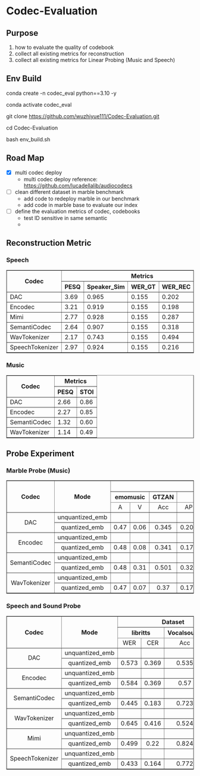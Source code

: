 # Codec-Evaluation

## Purpose

1. how to evaluate the quality of codebook
2. collect all existing metrics for reconstruction
3. collect all existing metrics for Linear Probing (Music and Speech)

## Env Build

conda create -n codec_eval python==3.10 -y

conda activate codec_eval

git clone https://github.com/wuzhiyue111/Codec-Evaluation.git

cd Codec-Evaluation

bash env_build.sh

## Road Map

- [x] multi codec deploy
    - multi codec deploy reference: https://github.com/lucadellalib/audiocodecs
- [ ] clean different dataset in marble benchmark
    - add code to redeploy marble in our benchmark
    - add code in marble base to evaluate our index 
- [ ] define the evaluation metrics of codec, codebooks
    - test ID sensitive in same semantic
    - 

## Reconstruction Metric
### Speech
<table border="1" align="center">
  <thead>
    <tr>
      <th rowspan="2">Codec</th>
      <th colspan="5">Metrics</th>
    </tr>
    <tr>
      <th>PESQ</th>
      <th>Speaker_Sim</th>
      <th>WER_GT</th>
      <th>WER_REC</th>
      <th>CER_GT</th>
      <th>CER_REC</th>
      <th>STOI</th>
    </tr>
  </thead>
  <tbody>
    <tr>
      <td>DAC</td>
      <td>3.69</td>
      <td>0.965</td>
      <td>0.155</td>
      <td>0.202</td>
      <td>0.09</td>
      <td>0.125</td>
      <td>0.94</td>
    </tr>
    <tr>
      <td>Encodec</td>
      <td>3.21</td>
      <td>0.919</td>
      <td>0.155</td>
      <td>0.198</td>
      <td>0.09</td>
      <td>0.114</td>
      <td>0.925</td>
    </tr>
    <tr>
      <td>Mimi</td>
      <td>2.77</td>
      <td>0.928</td>
      <td>0.155</td>
      <td>0.287</td>
      <td>0.09</td>
      <td>0.173</td>
      <td>0.88</td>
    </tr>
    <tr>
      <td>SemantiCodec</td>
      <td>2.64</td>
      <td>0.907</td>
      <td>0.155</td>
      <td>0.318</td>
      <td>0.09</td>
      <td>0.195</td>
      <td>0.86</td>
    </tr>
    <tr>
      <td>WavTokenizer</td>
      <td>2.17</td>
      <td>0.743</td>
      <td>0.155</td>
      <td>0.494</td>
      <td>0.09</td>
      <td>0.325</td>
      <td>0.83</td>
    </tr>
    <tr>
      <td>SpeechTokenizer</td>
      <td>2.97</td>
      <td>0.924</td>
      <td>0.155</td>
      <td>0.216</td>
      <td>0.09</td>
      <td>0.12</td>
      <td>0.89</td>
    </tr>
  </tbody>
</table>

### Music
<table border="1" align="center">
  <thead>
    <tr>
      <th rowspan="2">Codec</th>
      <th colspan="5">Metrics</th>
    </tr>
    <tr>
      <th>PESQ</th>
      <th>STOI</th>
    </tr>
  </thead>
  <tbody>
    <tr>
      <td>DAC</td>
      <td>2.66</td>
      <td>0.86</td>
    </tr>
    <tr>
      <td>Encodec</td>
      <td>2.27</td>
      <td>0.85</td>
    </tr>
    <tr>
      <td>SemantiCodec</td>
      <td>1.32</td>
      <td>0.60</td>
    </tr>
    <tr>
      <td>WavTokenizer</td>
      <td>1.14</td>
      <td>0.49</td>
    </tr>
  </tbody>
</table>

## Probe Experiment
### Marble Probe (Music)
<table border="1" >
    
   <thead>
        <tr>
            <th rowspan="3">Codec</th>
	    <th rowspan="3">Mode</th>
            <th colspan="19">Dataset</th>
        </tr>
        <tr>
            <th colspan="2">emomusic</th>
            <th colspan="1">GTZAN</th>
            <th colspan="2">MTT</th>
            <th colspan="1">NSynthI</th>
            <th colspan="1">NSynthP</th>
	    <th colspan="1">VocalSetSinger</th>
	    <th colspan="1">VocalSetTech</th>
	    <th colspan="1">GS</th>
	    <th colspan="1">Muchin</th>
	    <th colspan="2">MTGGenre</th>
	    <th colspan="2">MTGInstrument</th>
	    <th colspan="2">MTGMoodtheme</th>
	    <th colspan="2">MTGTop50</th>
        </tr>
	<tr>
	    <td align=center>A</td>
            <td align=center>V</td>
	    <td align=center>Acc</td>
            <td align=center>AP</td>
	    <td align=center>AUCROC</td>
	    <td align=center>Acc</td>
	    <td align=center>Acc</td>
	    <td align=center>Acc</td>
	    <td align=center>Acc</td>
	    <td align=center>Acc</td>	   
	    <td align=center>CER</td>
	    <td align=center>AP</td>
	    <td align=center>AUCROC</td>
	    <td align=center>AP</td>
	    <td align=center>AUCROC</td>
	    <td align=center>AP</td>
	    <td align=center>AUCROC</td>
	    <td align=center>AP</td>
	    <td align=center>AUCROC</td>
    </thead>
    <tbody>
        <tr>
            <td align=center rowspan="2">DAC</td>
            <td align=center>unquantized_emb</td>
            <td align=center></td>
            <td align=center></td>
            <td align=center></td>
            <td align=center></td>
	    <td align=center> </td>
	    <td align=center> </td>
	    <td align=center> </td>
	    <td align=center></td>
	    <td align=center></td>
            <td align=center></td>
	    <td align=center> </td>
	    <td align=center> </td>
	    <td align=center> </td>
	    <td align=center></td>
	    <td align=center></td>
            <td align=center></td>
	    <td align=center> </td>
	    <td align=center> </td>
	    <td align=center> </td>
        </tr>
	<tr>
            <td align=center>quantized_emb</td>
            <td align=center>0.47</td>
            <td align=center>0.06</td>
            <td align=center>0.345</td>
            <td align=center>0.203</td>
	    <td align=center>0.785</td>
	    <td align=center>0.604</td>
	    <td align=center>0.468</td>
	    <td align=center>0.419</td>
	    <td align=center>0.349</td>
            <td align=center>0.088</td>
	    <td align=center>0.581</td>
	    <td align=center> </td>
	    <td align=center> </td>
	    <td align=center></td>
	    <td align=center></td>
            <td align=center></td>
	    <td align=center> </td>
	    <td align=center> </td>
	    <td align=center> </td>
        </tr>
        <tr>
            <td align=center rowspan="2">Encodec</td>
            <td align=center>unquantized_emb</td>
            <td align=center></td>
            <td align=center></td>
            <td align=center></td>
            <td align=center></td>
            <td align=center></td>
	    <td align=center> </td>
	    <td align=center> </td>
	    <td align=center></td>
	    <td align=center></td>
	    <td align=center></td>
	    <td align=center></td>
	    <td align=center> </td>
	    <td align=center> </td>
	    <td align=center></td>
	    <td align=center></td>
            <td align=center></td>
	    <td align=center> </td>
	    <td align=center> </td>
	    <td align=center> </td>
        </tr>
	<tr>
            <td align=center>quantized_emb</td>
            <td align=center>0.48</td>
            <td align=center>0.08</td>
            <td align=center>0.341</td>
            <td align=center>0.172</td>
            <td align=center>0.739</td>
	    <td align=center>0.543</td>
	    <td align=center>0.547</td>
	    <td align=center>0.299</td>
	    <td align=center>0.301</td>
	    <td align=center>0.088</td>
	    <td align=center>0.558</td>
	    <td align=center> </td>
	    <td align=center> </td>
	    <td align=center></td>
	    <td align=center></td>
            <td align=center></td>
	    <td align=center> </td>
	    <td align=center> </td>
	    <td align=center> </td>
        </tr>
        <tr>
            <td align=center rowspan="2">SemantiCodec</td>
            <td align=center>unquantized_emb</td>
            <td align=center></td>
            <td align=center></td>
            <td align=center></td>
            <td align=center></td>
            <td align=center> </td>
	    <td align=center> </td>
	    <td align=center> </td>
	    <td align=center></td>
	    <td align=center> </td>
	    <td align=center></td>
	    <td align=center> </td>
	    <td align=center> </td>
	    <td align=center> </td>
	    <td align=center></td>
	    <td align=center></td>
            <td align=center></td>
	    <td align=center> </td>
	    <td align=center> </td>
	    <td align=center> </td>
        </tr>
	<tr>
            <td align=center>quantized_emb</td>
            <td align=center>0.48</td>
            <td align=center>0.31</td>
            <td align=center>0.501</td>
            <td align=center>0.323</td>
            <td align=center>0.880</td>
	    <td align=center>0.658</td>
	    <td align=center>0.764</td>
	    <td align=center>0.344</td>
	    <td align=center>0.451</td>
	    <td align=center>0.328</td>
	    <td align=center>0.139</td>
	    <td align=center> </td>
	    <td align=center> </td>
	    <td align=center></td>
	    <td align=center></td>
            <td align=center></td>
	    <td align=center> </td>
	    <td align=center> </td>
	    <td align=center> </td>
        </tr>
        <tr>
            <td align=center rowspan="2">WavTokenizer</td>
            <td align=center>unquantized_emb</td>
            <td align=center></td>
            <td align=center></td>
            <td align=center></td>
            <td align=center></td>
            <td align=center></td>
	    <td align=center> </td>
	    <td align=center> </td>
	    <td align=center></td>
	    <td align=center></td>
	    <td align=center></td>
	    <td align=center> </td>
	    <td align=center> </td>
	    <td align=center> </td>
	    <td align=center></td>
	    <td align=center></td>
            <td align=center></td>
	    <td align=center> </td>
	    <td align=center> </td>
	    <td align=center> </td>
        </tr>
	<tr>
            <td align=center>quantized_emb</td>
            <td align=center>0.47</td>
            <td align=center>0.07</td>
            <td align=center>0.37</td>
            <td align=center>0.174</td>
            <td align=center>0.746</td>
	    <td align=center>0.541</td>
	    <td align=center>0.444</td>
	    <td align=center>0.130</td>
	    <td align=center>0.287</td>
	    <td align=center>0.090</td>
            <td align=center>0.829</td>
	    <td align=center> </td>
	    <td align=center> </td>
	    <td align=center></td>
	    <td align=center></td>
            <td align=center></td>
	    <td align=center> </td>
	    <td align=center> </td>
	    <td align=center> </td>
        </tr>
    </tbody>
</table>

### Speech and Sound Probe
<table border="1" >
    
   <thead>
        <tr>
            <th rowspan="3">Codec</th>
	    <th rowspan="3">Mode</th>
            <th colspan="12">Dataset</th>
        </tr>
        <tr>
            <th colspan="2">libritts</th>
            <th colspan="1">Vocalsound</th>
            <th colspan="1">MELD</th>
        </tr>
	<tr>
	    <td align=center>WER</td>
            <td align=center>CER</td>
	    <td align=center>Acc</td>
            <td align=center>Acc</td>
    </thead>
    <tbody>
        <tr>
            <td align=center rowspan="2">DAC</td>
            <td align=center>unquantized_emb</td>
            <td align=center></td>
            <td align=center></td>
            <td align=center></td>
            <td align=center></td>
        </tr>
	<tr>
            <td align=center>quantized_emb</td>
            <td align=center>0.573</td>
            <td align=center>0.369</td>
            <td align=center>0.535</td>
            <td align=center>0.483</td>
        </tr>
        <tr>
            <td align=center rowspan="2">Encodec</td>
            <td align=center>unquantized_emb</td>
            <td align=center></td>
            <td align=center></td>
            <td align=center></td>
            <td align=center></td>
        </tr>
	<tr>
            <td align=center>quantized_emb</td>
            <td align=center>0.584</td>
            <td align=center>0.369</td>
	    <td align=center>0.57</td>
	    <td align=center>0.481</td>
        </tr>
        <tr>
            <td align=center rowspan="2">SemantiCodec</td>
            <td align=center>unquantized_emb</td>
            <td align=center></td>
            <td align=center></td>
            <td align=center></td>
            <td align=center></td>
        </tr>
	<tr>
            <td align=center>quantized_emb</td>
            <td align=center>0.445</td>
            <td align=center>0.183</td>
            <td align=center>0.723</td>
            <td align=center>0.485</td>
        </tr>
        <tr>
            <td align=center rowspan="2">WavTokenizer</td>
            <td align=center>unquantized_emb</td>
            <td align=center></td>
            <td align=center></td>
            <td align=center></td>
            <td align=center></td>
        </tr>
	<tr>
            <td align=center>quantized_emb</td>
            <td align=center>0.645</td>
            <td align=center>0.416</td>
            <td align=center>0.524</td>
            <td align=center>0.484</td>
        </tr>
	<tr>
	    <td align=center rowspan="2">Mimi</td>
            <td align=center>unquantized_emb</td>
            <td align=center></td>
            <td align=center></td>
            <td align=center></td>
            <td align=center></td>
	</tr>
	<tr>
            <td align=center>quantized_emb</td>
            <td align=center>0.499</td>
            <td align=center>0.22</td>
            <td align=center>0.824</td>
            <td align=center>0.481</td>
        </tr>
	<tr>
	    <td align=center rowspan="2">SpeechTokenizer</td>
            <td align=center>unquantized_emb</td>
            <td align=center></td>
            <td align=center></td>
            <td align=center></td>
            <td align=center></td>
	</tr>
	<tr>
            <td align=center>quantized_emb</td>
            <td align=center>0.433</td>
            <td align=center>0.164</td>
            <td align=center>0.772</td>
            <td align=center>0.498</td>
        </tr>
    </tbody>
</table>






